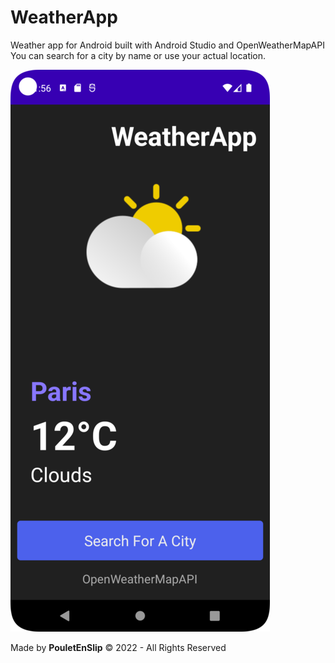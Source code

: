 # WeatherApp
Weather app for Android built with Android Studio and OpenWeatherMapAPI
You can search for a city by name or use your actual location.

![0](https://github.com/PouletEnSlip/WeatherApp/blob/main/app.png)

Made by **PouletEnSlip** © 2022 - All Rights Reserved
